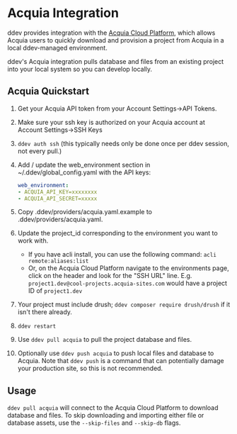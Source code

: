 # Acquia Integration

ddev provides integration with the [Acquia Cloud Platform](https://www.acquia.com/choosing-right-acquia-cloud-platform), which allows Acquia users to quickly download and provision a project from Acquia in a local ddev-managed environment.

ddev's Acquia integration pulls database and files from an existing project into your local system so you can develop locally.

## Acquia Quickstart

1. Get your Acquia API token from your Account Settings->API Tokens.
2. Make sure your ssh key is authorized on your Acquia account at Account Settings->SSH Keys
3. `ddev auth ssh` (this typically needs only be done once per ddev session, not every pull.)
4. Add / update the web_environment section in ~/.ddev/global_config.yaml with the API keys:

   ```yaml
   web_environment:
   - ACQUIA_API_KEY=xxxxxxxx
   - ACQUIA_API_SECRET=xxxxx
   ```

5. Copy .ddev/providers/acquia.yaml.example to .ddev/providers/acquia.yaml.
6. Update the project_id corresponding to the environment you want to work with.
   - If you have acli install, you can use the following command: `acli remote:aliases:list`
   - Or, on the Acquia Cloud Platform navigate to the environments page, click on the header and look for the "SSH URL" line. E.g. `project1.dev@cool-projects.acquia-sites.com` would have a project ID of `project1.dev`
7. Your project must include drush; `ddev composer require drush/drush` if it isn't there already.
8. `ddev restart`
9. Use `ddev pull acquia` to pull the project database and files.
10. Optionally use `ddev push acquia` to push local files and database to Acquia. Note that `ddev push` is a command that can potentially damage your production site, so this is not recommended.

## Usage

`ddev pull acquia` will connect to the Acquia Cloud Platform to download database and files. To skip downloading and importing either file or database assets, use the `--skip-files` and `--skip-db` flags.
